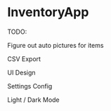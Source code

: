 # InventoryApp

TODO: 

Figure out auto pictures for items

CSV Export

UI Design

Settings Config 

Light / Dark Mode

